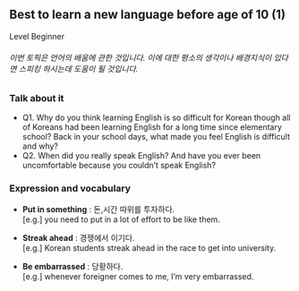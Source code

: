 ## Best to learn a new language before age of 10 (1)
Level Beginner
###### 이번 토픽은 언어의 배움에 관한 것입니다. 이에 대한 평소의 생각이나 배경지식이 있다면 스피킹 하시는데 도움이 될 것입니다.

### Talk about it
- Q1. Why do you think learning English is so difficult for Korean though all of Koreans had been learning English for a long time since elementary school? Back in your school days, what made you feel English is difficult and why?
- Q2. When did you really speak English? And have you ever been uncomfortable because you couldn’t speak English? 
### Expression and vocabulary
- **Put in something** : 돈,시간 따위를 투자하다.  
 [e.g.] you need to put in a lot of effort to be like them.

- **Streak ahead** : 경쟁에서 이기다.  
 [e.g.] Korean students streak ahead in the race to get into university.

- **Be embarrassed** : 당황하다.  
 [e.g.] whenever foreigner comes to me, I’m very embarrassed.


